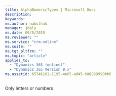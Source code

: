 ```yaml
---
title: AlphaNumericTypes | Microsoft Docs
description: 
keywords:
ms.author: nabuthuk
manager: jdaly
ms.date: 06/5/2018
ms.reviewer: ""
ms.service: "crm-online"
ms.suite: ""
ms.tgt_pltfrm: ""
ms.topic: "article"
applies_to: 
  - "Dynamics 365 (online)"
  - "Dynamics 365 Version 9.x"
ms.assetid: 65746161-1195-4e05-ad45-b88299998bb6
---
```


Only letters or numbers
